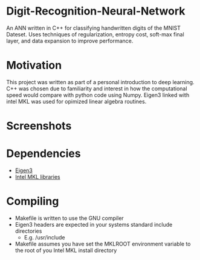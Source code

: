 # Digit-Recognition-Neural-Network
An ANN written in C++ for classifying handwritten digits of the MNIST Dateset. Uses techniques of regularization, entropy cost, soft-max final layer, and data expansion to improve performance.

# Motivation
This project was written as part of a personal introduction to deep learning. C++ was chosen due to familiarity and interest in how the computational speed would compare with python code using Numpy. Eigen3 linked with intel MKL was used for opimized linear algebra routines. 

# Screenshots

# Dependencies
  - [Eigen3](http://eigen.tuxfamily.org/index.php?title=Main_Page)
  - [Intel MKL libraries](https://software.intel.com/content/www/us/en/develop/tools/math-kernel-library.html)
  
# Compiling
  - Makefile is written to use the GNU compiler
  - Eigen3 headers are expected in your systems standard include directories
    - E.g. /usr/include
  - Makefile assumes you have set the MKLROOT environment variable to the root of you Intel MKL install directory
  

